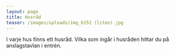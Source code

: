 ```yaml
---
layout: page
title: Husråd
teaser: /images/uploads/img_6152 (liten).jpg
---
```

I varje hus finns ett husråd. Vilka som ingår i husråden hittar du på anslagstavlan i entrén.
